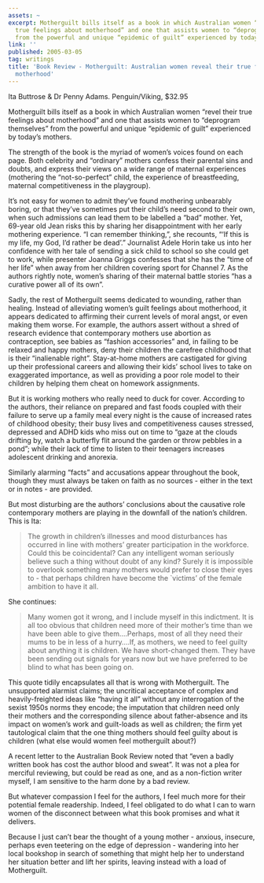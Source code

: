 ```yaml
---
assets: ~
excerpt: Motherguilt bills itself as a book in which Australian women “revel their
  true feelings about motherhood” and one that assists women to “deprogram themselves”
  from the powerful and unique “epidemic of guilt” experienced by today’s mothers.
link: ''
published: 2005-03-05
tag: writings
title: 'Book Review - Motherguilt: Australian women reveal their true feelings about
  motherhood'
---
```

Ita Buttrose & Dr Penny Adams. Penguin/Viking, $32.95

Motherguilt bills itself as a book in which Australian women
“revel their true feelings about motherhood” and one that assists women
to “deprogram themselves” from the powerful and unique “epidemic of
guilt” experienced by today’s mothers.

The strength of the book is the myriad of women’s voices found on each
page. Both celebrity and “ordinary” mothers confess their parental sins
and doubts, and express their views on a wide range of maternal
experiences (mothering the “not-so-perfect” child, the experience of
breastfeeding, maternal competitiveness in the playgroup).

It’s not easy for women to admit they’ve found mothering unbearably
boring, or that they’ve sometimes put their child’s need second to their
own, when such admissions can lead them to be labelled a “bad” mother.
Yet, 69-year old Jean risks this by sharing her disappointment with her
early mothering experience. “I can remember thinking,”, she recounts,
“‘If this is my life, my God, I’d rather be dead’.” Journalist Adele
Horin take us into her confidence with her tale of sending a sick child
to school so she could get to work, while presenter Joanna Griggs
confesses that she has the “time of her life” when away from her
children covering sport for Channel 7. As the authors rightly note,
women’s sharing of their maternal battle stories “has a curative power
all of its own”.

Sadly, the rest of Motherguilt seems dedicated to wounding, rather than
healing. Instead of alleviating women’s guilt feelings about motherhood,
it appears dedicated to affirming their current levels of moral angst,
or even making them worse. For example, the authors assert without a
shred of research evidence that contemporary mothers use abortion as
contraception, see babies as “fashion accessories” and, in failing to be
relaxed and happy mothers, deny their children the carefree childhood
that is their “inalienable right”. Stay-at-home mothers are castigated
for giving up their professional careers and allowing their kids’ school
lives to take on exaggerated importance, as well as providing a poor
role model to their children by helping them cheat on homework
assignments.

But it is working mothers who really need to duck for cover. According
to the authors, their reliance on prepared and fast foods coupled with
their failure to serve up a family meal every night is the cause of
increased rates of childhood obesity; their busy lives and
competitiveness causes stressed, depressed and ADHD kids who miss out on
time to “gaze at the clouds drifting by, watch a butterfly flit around
the garden or throw pebbles in a pond”; while their lack of time to
listen to their teenagers increases adolescent drinking and anorexia.

Similarly alarming “facts” and accusations appear throughout the book,
though they must always be taken on faith as no sources - either in the
text or in notes - are provided.

But most disturbing are the authors’ conclusions about the causative
role contemporary mothers are playing in the downfall of the nation’s
children. This is Ita:

> The growth in children’s illnesses and mood disturbances has occurred
> in line with mothers’ greater participation in the workforce. Could
> this be coincidental? Can any intelligent woman seriously believe such
> a thing without doubt of any kind? Surely it is impossible to overlook
> something many mothers would prefer to close their eyes to - that
> perhaps children have become the \`victims’ of the female ambition to
> have it all.

She continues:

> Many women got it wrong, and I include myself in this indictment. It
> is all too obvious that children need more of their mother’s time than
> we have been able to give them….Perhaps, most of all they need their
> mums to be in less of a hurry….If, as mothers, we need to feel guilty
> about anything it is children. We have short-changed them. They have
> been sending out signals for years now but we have preferred to be
> blind to what has been going on.

This quote tidily encapsulates all that is wrong with Motherguilt. The
unsupported alarmist claims; the uncritical acceptance of complex and
heavily-freighted ideas like “having it all” without any interrogation
of the sexist 1950s norms they encode; the imputation that children need
only their mothers and the corresponding silence about father-absence
and its impact on women’s work and guilt-loads as well as children; the
firm yet tautological claim that the one thing mothers should feel
guilty about is children (what else would women feel motherguilt about?)

A recent letter to the Australian Book Review noted that “even a badly
written book has cost the author blood and sweat”. It was not a plea for
merciful reviewing, but could be read as one, and as a non-fiction
writer myself, I am sensitive to the harm done by a bad review.

But whatever compassion I feel for the authors, I feel much more for
their potential female readership. Indeed, I feel obligated to do what I
can to warn women of the disconnect between what this book promises and
what it delivers.

Because I just can’t bear the thought of a young mother - anxious,
insecure, perhaps even teetering on the edge of depression - wandering
into her local bookshop in search of something that might help her to
understand her situation better and lift her spirits, leaving instead
with a load of Motherguilt.